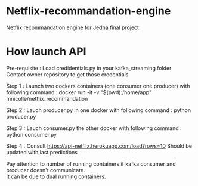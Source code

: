 # Netflix-recommandation-engine
Netflix recommandation engine for Jedha final project

# How launch API
Pre-requisite : Load credidentials.py in your kafka_streaming folder  
Contact owner repository to get those credentials  

Step 1 : Launch two dockers containers (one consumer one producer) with following command : 
docker run -it -v "$(pwd):/home/app" mnicolle/netflix_recommandation

Step 2 : Lauch producer.py in one docker with following command :
python producer.py

Step 3 : Lauch consumer.py the other docker with following command :
python consumer.py

Step 4 : Consult https://api-netflix.herokuapp.com/load?rows=10
Should be updated with last predictions

Pay attention to number of running containers if kafka consumer and producer doesn't communicate.  
It can be due to dual running containers.

